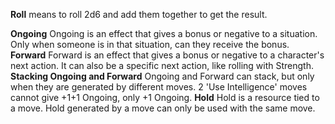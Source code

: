**Roll** means to roll 2d6 and add them together to get the result.

**Ongoing**
	Ongoing is an effect that gives a bonus or negative to a situation.
	Only when someone is in that situation, can they receive the bonus.
**Forward**
	Forward is an effect that gives a bonus or negative to a character's next action.
	It can also be a specific next action, like rolling with Strength.
**Stacking Ongoing and Forward**
	Ongoing and Forward can stack, but only when they are generated by different moves. 2 'Use Intelligence' moves cannot give +1+1 Ongoing, only +1 Ongoing.
**Hold**
	Hold is a resource tied to a move.
	Hold generated by a move can only be used with the same move.
